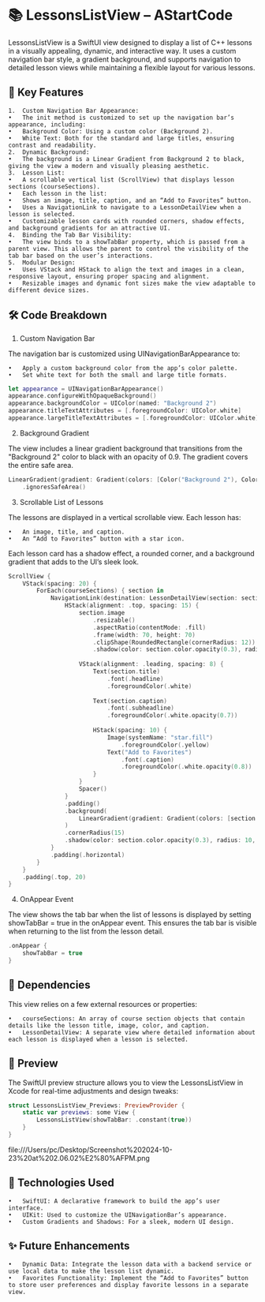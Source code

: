 # 📚 LessonsListView – AStartCode

LessonsListView is a SwiftUI view designed to display a list of C++ lessons in a visually appealing, dynamic, and interactive way. It uses a custom navigation bar style, a gradient background, and supports navigation to detailed lesson views while maintaining a flexible layout for various lessons.

## 🌟 Key Features

	1.	Custom Navigation Bar Appearance:
	•	The init method is customized to set up the navigation bar’s appearance, including:
	•	Background Color: Using a custom color (Background 2).
	•	White Text: Both for the standard and large titles, ensuring contrast and readability.
	2.	Dynamic Background:
	•	The background is a Linear Gradient from Background 2 to black, giving the view a modern and visually pleasing aesthetic.
	3.	Lesson List:
	•	A scrollable vertical list (ScrollView) that displays lesson sections (courseSections).
	•	Each lesson in the list:
	•	Shows an image, title, caption, and an “Add to Favorites” button.
	•	Uses a NavigationLink to navigate to a LessonDetailView when a lesson is selected.
	•	Customizable lesson cards with rounded corners, shadow effects, and background gradients for an attractive UI.
	4.	Binding the Tab Bar Visibility:
	•	The view binds to a showTabBar property, which is passed from a parent view. This allows the parent to control the visibility of the tab bar based on the user’s interactions.
	5.	Modular Design:
	•	Uses VStack and HStack to align the text and images in a clean, responsive layout, ensuring proper spacing and alignment.
	•	Resizable images and dynamic font sizes make the view adaptable to different device sizes.

## 🛠️ Code Breakdown

1. Custom Navigation Bar

The navigation bar is customized using UINavigationBarAppearance to:

	•	Apply a custom background color from the app’s color palette.
	•	Set white text for both the small and large title formats.

 ``` swift
let appearance = UINavigationBarAppearance()
appearance.configureWithOpaqueBackground()
appearance.backgroundColor = UIColor(named: "Background 2")
appearance.titleTextAttributes = [.foregroundColor: UIColor.white]
appearance.largeTitleTextAttributes = [.foregroundColor: UIColor.white]
```
2. Background Gradient

The view includes a linear gradient background that transitions from the "Background 2" color to black with an opacity of 0.9. The gradient covers the entire safe area.
``` swift
LinearGradient(gradient: Gradient(colors: [Color("Background 2"), Color.black.opacity(0.9)]), startPoint: .topLeading, endPoint: .bottomTrailing)
    .ignoresSafeArea()
```
3. Scrollable List of Lessons

The lessons are displayed in a vertical scrollable view. Each lesson has:

	•	An image, title, and caption.
	•	An “Add to Favorites” button with a star icon.

Each lesson card has a shadow effect, a rounded corner, and a background gradient that adds to the UI’s sleek look.
``` swift
ScrollView {
    VStack(spacing: 20) {
        ForEach(courseSections) { section in
            NavigationLink(destination: LessonDetailView(section: section, showTabBar: $showTabBar)) {
                HStack(alignment: .top, spacing: 15) {
                    section.image
                        .resizable()
                        .aspectRatio(contentMode: .fill)
                        .frame(width: 70, height: 70)
                        .clipShape(RoundedRectangle(cornerRadius: 12))
                        .shadow(color: section.color.opacity(0.3), radius: 5, x: 0, y: 3)
                    
                    VStack(alignment: .leading, spacing: 8) {
                        Text(section.title)
                            .font(.headline)
                            .foregroundColor(.white)
                        
                        Text(section.caption)
                            .font(.subheadline)
                            .foregroundColor(.white.opacity(0.7))
                        
                        HStack(spacing: 10) {
                            Image(systemName: "star.fill")
                                .foregroundColor(.yellow)
                            Text("Add to Favorites")
                                .font(.caption)
                                .foregroundColor(.white.opacity(0.8))
                        }
                    }
                    Spacer()
                }
                .padding()
                .background(
                    LinearGradient(gradient: Gradient(colors: [section.color.opacity(0.4), section.color.opacity(0.2)]), startPoint: .top, endPoint: .bottom)
                )
                .cornerRadius(15)
                .shadow(color: section.color.opacity(0.3), radius: 10, x: 0, y: 5)
            }
            .padding(.horizontal)
        }
    }
    .padding(.top, 20)
}
```
4. OnAppear Event

The view shows the tab bar when the list of lessons is displayed by setting showTabBar = true in the onAppear event. This ensures the tab bar is visible when returning to the list from the lesson detail.
``` swift
.onAppear {
    showTabBar = true
}
```
## 🧩 Dependencies

This view relies on a few external resources or properties:

	•	courseSections: An array of course section objects that contain details like the lesson title, image, color, and caption.
	•	LessonDetailView: A separate view where detailed information about each lesson is displayed when a lesson is selected.

## 📱 Preview

The SwiftUI preview structure allows you to view the LessonsListView in Xcode for real-time adjustments and design tweaks:
``` swift
struct LessonsListView_Previews: PreviewProvider {
    static var previews: some View {
        LessonsListView(showTabBar: .constant(true))
    }
}
```
file:///Users/pc/Desktop/Screenshot%202024-10-23%20at%202.06.02%E2%80%AFPM.png

## 🔧 Technologies Used

	•	SwiftUI: A declarative framework to build the app’s user interface.
	•	UIKit: Used to customize the UINavigationBar’s appearance.
	•	Custom Gradients and Shadows: For a sleek, modern UI design.

 ## ✨ Future Enhancements

	•	Dynamic Data: Integrate the lesson data with a backend service or use local data to make the lesson list dynamic.
	•	Favorites Functionality: Implement the “Add to Favorites” button to store user preferences and display favorite lessons in a separate view.
